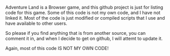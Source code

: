 Adventure Land is a Browser game, and this github project is just for listing code for this game. Some of this code is not my own code, and I have not linked it. Most of the code is just modified or compiled scripts that I use and have available to other users.

So please if you find anything that is from another source, you can comment it in, and when I decide to get on github, I will attemt to update it. 

Again, most of this code IS NOT MY OWN CODE! 

